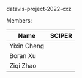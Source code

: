 datavis-project-2022-cxz

Members:

|     Name    | SCIPER |
|-------------| -------|
| Yixin Cheng |        |
| Boran Xu    |        |
| Ziqi Zhao   |        |